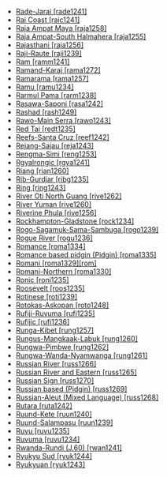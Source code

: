 - [Rade-Jarai [rade1241]](tree/aust1307/nucl1752/mala1545/mala1536/nort3170/cham1327/cham1330/high1280/rade1241/radejarai.rade1241.ini)
- [Rai Coast [raic1241]](tree/nucl1709/mada1298/raic1241/raicoast.raic1241.ini)
- [Raja Ampat Maya [raja1258]](tree/aust1307/nucl1752/mala1545/cent2237/east2712/sout2850/sout3229/raja1255/maya1288/raja1258/rajaampatmaya.raja1258.ini)
- [Raja Ampat-South Halmahera [raja1255]](tree/aust1307/nucl1752/mala1545/cent2237/east2712/sout2850/sout3229/raja1255/rajaampatsouthhalmahera.raja1255.ini)
- [Rajasthani [raja1256]](tree/indo1319/indo1320/indo1321/indo1322/subc1234/guja1255/raja1256/rajasthani.raja1256.ini)
- [Raji-Raute [raji1239]](tree/sino1245/raji1239/rajiraute.raji1239.ini)
- [Ram [ramm1241]](tree/sepi1257/ramm1241/ram.ramm1241.ini)
- [Ramand-Karaj [rama1272]](tree/indo1319/indo1320/iran1269/west2794/nort3177/tati1243/tati1244/sout3177/rama1272/ramandkaraj.rama1272.ini)
- [Ramarama [rama1257]](tree/tupi1275/puru1268/rama1257/ramarama.rama1257.ini)
- [Ramu [ramu1234]](tree/lowe1437/ramu1234/ramu.ramu1234.ini)
- [Rarmul Pama [rarm1238]](tree/pama1250/pama1251/rarm1238/rarmulpama.rarm1238.ini)
- [Rasawa-Saponi [rasa1242]](tree/lake1255/farw1236/rasa1242/rasawasaponi.rasa1242.ini)
- [Rashad [rash1249]](tree/rash1249/rashad.rash1249.ini)
- [Rawo-Main Serra [rawo1243]](tree/skoo1245/skou1238/serr1253/rawo1243/rawomainserra.rawo1243.ini)
- [Red Tai [redt1235]](tree/taik1256/kamt1241/beta1258/daic1237/cent2251/wenm1239/sapa1255/sout3184/sout2743/redt1235/redtai.redt1235.ini)
- [Reefs-Santa Cruz [reef1242]](tree/aust1307/nucl1752/mala1545/cent2237/east2712/ocea1241/temo1244/reef1242/reefssantacruz.reef1242.ini)
- [Rejang-Sajau [reja1243]](tree/aust1307/nucl1752/mala1545/nort3253/sara1342/oute1260/reja1243/rejangsajau.reja1243.ini)
- [Rengma-Simi [reng1253]](tree/sino1245/kuki1245/naga1409/anga1312/anga1286/reng1253/rengmasimi.reng1253.ini)
- [Rgyalrongic [rgya1241]](tree/sino1245/burm1265/naqi1236/qian1263/rgya1241/rgyalrongic.rgya1241.ini)
- [Riang [rian1260]](tree/aust1305/khas1273/pala1352/west2791/rian1260/riang.rian1260.ini)
- [Rib-Gurdjar [ribg1235]](tree/pama1250/pama1251/norm1247/kuth1239/ribg1235/ribgurdjar.ribg1235.ini)
- [Ring [ring1243]](tree/atla1278/volt1241/benu1247/bant1294/sout3152/wide1239/narr1282/ring1243/ring.ring1243.ini)
- [River Oti North Guang [rive1262]](tree/atla1278/volt1241/kwav1236/nyoa1234/poto1254/tano1248/guan1278/nort3204/otin1234/rive1262/riverotinorthguang.rive1262.ini)
- [River Yuman [rive1260]](tree/coch1271/yuma1250/gene1244/rive1260/riveryuman.rive1260.ini)
- [Riverine Phula [rive1256]](tree/sino1245/burm1265/lolo1265/lolo1267/nili1235/sout3212/rive1256/riverinephula.rive1256.ini)
- [Rockhampton-Gladstone [rock1234]](tree/pama1250/rock1234/rockhamptongladstone.rock1234.ini)
- [Rogo-Sagamuk-Sama-Sambuga [rogo1239]](tree/atla1278/volt1241/benu1247/kain1275/cent2242/shir1273/kamu1261/kamu1262/rogo1239/rogosagamuksamasambuga.rogo1239.ini)
- [Rogue River [rogu1236]](tree/atha1245/atha1246/atha1247/paci1277/oreg1242/rogu1236/rogueriver.rogu1236.ini)
- [Romance [roma1334]](tree/indo1319/ital1284/lati1262/lati1263/impe1234/roma1334/romance.roma1334.ini)
- [Romance based pidgin (Pidgin) [roma1335]](tree/pidg1258/roma1335/romancebasedpidginpidgin.roma1335.ini)
- [Romani [roma1329][rom]](tree/indo1319/indo1320/indo1321/indo1322/roma1329/romani.roma1329.ini)
- [Romani-Northern [roma1330]](tree/indo1319/indo1320/indo1321/indo1322/roma1329/roma1330/romaninorthern.roma1330.ini)
- [Ronic [roni1235]](tree/afro1255/chad1250/west2785/west2714/west2716/roni1235/ronic.roni1235.ini)
- [Roosevelt [roos1235]](tree/namb1299/namb1300/nort3153/roos1235/roosevelt.roos1235.ini)
- [Rotinese [roti1239]](tree/aust1307/nucl1752/mala1545/cent2237/cent2245/timo1259/west2545/roti1239/rotinese.roti1239.ini)
- [Rotokas-Askopan [roto1248]](tree/nort2933/roto1248/rotokasaskopan.roto1248.ini)
- [Rufiji-Ruvuma [rufi1235]](tree/atla1278/volt1241/benu1247/bant1294/sout3152/narr1281/east2731/rufi1235/rufijiruvuma.rufi1235.ini)
- [Rufijic [rufi1236]](tree/atla1278/volt1241/benu1247/bant1294/sout3152/narr1281/east2731/rufi1235/rufi1236/rufijic.rufi1236.ini)
- [Runga-Kibet [rung1257]](tree/maba1274/maba1275/rung1257/rungakibet.rung1257.ini)
- [Rungus-Mangkaak-Labuk [rung1260]](tree/aust1307/nucl1752/mala1545/nort3253/sout3154/grea1293/dusu1277/rung1260/rungusmangkaaklabuk.rung1260.ini)
- [Rungwa-Pimbwe [rung1262]](tree/atla1278/volt1241/benu1247/bant1294/sout3152/narr1281/east2731/corr1234/mwik1239/mwik1240/rung1261/rung1262/rungwapimbwe.rung1262.ini)
- [Rungwa-Wanda-Nyamwanga [rung1261]](tree/atla1278/volt1241/benu1247/bant1294/sout3152/narr1281/east2731/corr1234/mwik1239/mwik1240/rung1261/rungwawandanyamwanga.rung1261.ini)
- [Russian River [russ1266]](tree/pomo1273/russ1265/russ1266/russianriver.russ1266.ini)
- [Russian River and Eastern [russ1265]](tree/pomo1273/russ1265/russianriverandeastern.russ1265.ini)
- [Russian Sign [russ1270]](tree/sign1238/sign1237/russ1270/russiansign.russ1270.ini)
- [Russian based (Pidgin) [russ1269]](tree/pidg1258/russ1269/russianbasedpidgin.russ1269.ini)
- [Russian-Aleut (Mixed Language) [russ1268]](tree/mixe1287/russ1268/russianaleutmixedlanguage.russ1268.ini)
- [Rutara [ruta1242]](tree/atla1278/volt1241/benu1247/bant1294/sout3152/narr1281/east2731/nort3203/grea1289/west2841/ruta1242/rutara.ruta1242.ini)
- [Ruund-Kete [ruun1240]](tree/atla1278/volt1241/benu1247/bant1294/sout3152/narr1281/cent2260/njil1234/sout3233/chok1246/ruun1239/lund1275/ruun1240/ruundkete.ruun1240.ini)
- [Ruund-Salampasu [ruun1239]](tree/atla1278/volt1241/benu1247/bant1294/sout3152/narr1281/cent2260/njil1234/sout3233/chok1246/ruun1239/ruundsalampasu.ruun1239.ini)
- [Ruvu [ruvu1235]](tree/atla1278/volt1241/benu1247/bant1294/sout3152/narr1281/east2731/nort3203/nort3209/ruvu1235/ruvu.ruvu1235.ini)
- [Ruvuma [ruvu1234]](tree/atla1278/volt1241/benu1247/bant1294/sout3152/narr1281/east2731/rufi1235/ruvu1234/ruvuma.ruvu1234.ini)
- [Rwanda-Rundi (J.60) [rwan1241]](tree/atla1278/volt1241/benu1247/bant1294/sout3152/narr1281/east2731/nort3203/grea1289/west2842/kivu1239/rwan1241/rwandarundij60.rwan1241.ini)
- [Ryukyu Sud [ryuk1244]](tree/japo1237/ryuk1243/ryuk1244/ryukyusud.ryuk1244.ini)
- [Ryukyuan [ryuk1243]](tree/japo1237/ryuk1243/ryukyuan.ryuk1243.ini)
